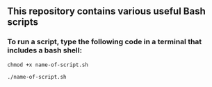 ## This repository contains various useful Bash scripts

### To run a script, type the following code in a terminal that includes a bash shell:
```
chmod +x name-of-script.sh
```
```
./name-of-script.sh
```